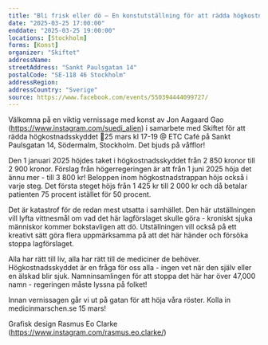 ```yaml
---
title: "Bli frisk eller dö – En konstutställning för att rädda högkostnadsskyddet"
date: "2025-03-25 17:00:00"
enddate: "2025-03-25 19:00:00"
locations: [Stockholm]
forms: [Konst]
organizer: "Skiftet"
addressName: 
streetAddress: "Sankt Paulsgatan 14"
postalCode: "SE-118 46 Stockholm"
addressRegion:
addressCountry: "Sverige"
source: https://www.facebook.com/events/550394444099727/
---
```

Välkomna på en viktig vernissage med konst av Jon Aagaard Gao (https://www.instagram.com/suedi_alien) i samarbete med Skiftet för att rädda högkostnadsskyddet 💊25 mars kl 17-19 @ ETC Café på Sankt Paulsgatan 14, Södermalm, Stockholm. Det bjuds på våfflor!

Den 1 januari 2025 höjdes taket i högkostnadsskyddet från 2 850 kronor till 2 900 kronor. Förslag från högerregeringen är att från 1 juni 2025 höja det ännu mer - till 3 800 kr! Beloppen inom högkostnadstrappan höjs också i varje steg. Det första steget höjs från 1 425 kr till 2 000 kr och då betalar patienten 75 procent istället för 50 procent.

Det är katastrof för de redan mest utsatta i samhället. Den här utställningen vill lyfta vittnesmål om vad det här lagförslaget skulle göra - kroniskt sjuka människor kommer bokstavligen att dö. Utställningen vill också på ett kreativt sätt göra flera uppmärksamma på att det här händer och försöka stoppa lagförslaget.

Alla har rätt till liv, alla har rätt till de mediciner de behöver. Högkostnadsskyddet är en fråga för oss alla - ingen vet när den själv eller en älskad blir sjuk. Namninsamlingen för att stoppa det här har över 47,000 namn - regeringen måste lyssna på folket!

Innan vernissagen går vi ut på gatan för att höja våra röster. Kolla in medicinmarschen.se 15 mars!

Grafisk design Rasmus Eo Clarke (https://www.instagram.com/rasmus.eo.clarke/)
